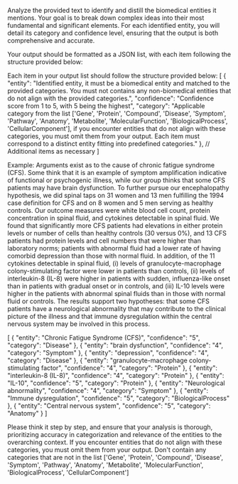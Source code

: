 Analyze the provided text to identify and distill the biomedical entities it mentions. Your goal is to break down complex ideas into their most fundamental and significant elements. For each identified entity, you will detail its category and confidence level, ensuring that the output is both comprehensive and accurate. 

Your output should be formatted as a JSON list, with each item following the structure provided below:

Each item in your output list should follow the structure provided below:
[
   {
       "entity": "Identified entity, it must be a biomedical entity and matched to the provided categories. You must not contains any non-biomedical entities that do not align with the provided categories.",
       "confidence": "Confidence score from 1 to 5, with 5 being the highest",
       "category": "Applicable category from the list ['Gene', 'Protein', 'Compound', 'Disease', 'Symptom', 'Pathway', 'Anatomy', 'Metabolite', 'MolecularFunction', 'BiologicalProcess', 'CellularComponent'], if you encounter entities that do not align with these categories, you must omit them from your output. Each item must correspond to a distinct entity fitting into predefined categories."
   },
   // Additional items as necessary
]

Example:
Arguments exist as to the cause of chronic fatigue syndrome (CFS). Some think that it is an example of symptom amplification indicative of functional or psychogenic illness, while our group thinks that some CFS patients may have brain dysfunction. To further pursue our encephalopathy hypothesis, we did spinal taps on 31 women and 13 men fulfilling the 1994 case definition for CFS and on 8 women and 5 men serving as healthy controls. Our outcome measures were white blood cell count, protein concentration in spinal fluid, and cytokines detectable in spinal fluid. We found that significantly more CFS patients had elevations in either protein levels or number of cells than healthy controls (30 versus 0%), and 13 CFS patients had protein levels and cell numbers that were higher than laboratory norms; patients with abnormal fluid had a lower rate of having comorbid depression than those with normal fluid. In addition, of the 11 cytokines detectable in spinal fluid, (i) levels of granulocyte-macrophage colony-stimulating factor were lower in patients than controls, (ii) levels of interleukin-8 (IL-8) were higher in patients with sudden, influenza-like onset than in patients with gradual onset or in controls, and (iii) IL-10 levels were higher in the patients with abnormal spinal fluids than in those with normal fluid or controls. The results support two hypotheses: that some CFS patients have a neurological abnormality that may contribute to the clinical picture of the illness and that immune dysregulation within the central nervous system may be involved in this process.

[
    {
        "entity": "Chronic Fatigue Syndrome (CFS)",
        "confidence": "5",
        "category": "Disease"
    },
    {
        "entity": "brain dysfunction",
        "confidence": "4",
        "category": "Symptom"
    },
    {
        "entity": "depression",
        "confidence": "4",
        "category": "Disease"
    },
    {
        "entity": "granulocyte-macrophage colony-stimulating factor",
        "confidence": "4",
        "category": "Protein"
    },
    {
        "entity": "interleukin-8 (IL-8)",
        "confidence": "4",
        "category": "Protein"
    },
    {
        "entity": "IL-10",
        "confidence": "5",
        "category": "Protein"
    },
    {
        "entity": "Neurological abnormality",
        "confidence": "4",
        "category": "Symptom"
    },
    {
        "entity": "Immune dysregulation",
        "confidence": "5",
        "category": "BiologicalProcess"
    },
    {
        "entity": "Central nervous system",
        "confidence": "5",
        "category": "Anatomy"
    }
]

Please think it step by step, and ensure that your analysis is thorough, prioritizing accuracy in categorization and relevance of the entities to the overarching context. If you encounter entities that do not align with these categories, you must omit them from your output. Don't contain any categories that are not in the list ['Gene', 'Protein', 'Compound', 'Disease', 'Symptom', 'Pathway', 'Anatomy', 'Metabolite', 'MolecularFunction', 'BiologicalProcess', 'CellularComponent']

